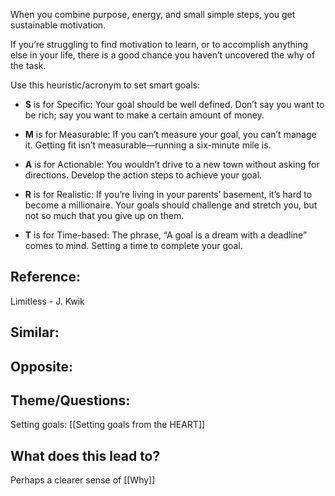 When you combine purpose, energy, and small simple steps, you get sustainable motivation.

If you’re struggling to find motivation to learn, or to accomplish anything else in your life, there is a good chance you haven’t uncovered the why of the task. 

Use this heuristic/acronym to set smart goals:

- **S** is for Specific: Your goal should be well defined. Don’t say you want to be rich; say you want to make a certain amount of money. 

- **M** is for Measurable: If you can’t measure your goal, you can’t manage it. Getting fit isn’t measurable—running a six-minute mile is. 

- **A** is for Actionable: You wouldn’t drive to a new town without asking for directions. Develop the action steps to achieve your goal.

- **R** is for Realistic: If you’re living in your parents’ basement, it’s hard to become a millionaire. Your goals should challenge and stretch you, but not so much that you give up on them.

- **T** is for Time-based: The phrase, “A goal is a dream with a deadline” comes to mind. Setting a time to complete your goal.

## Reference:
Limitless - J. Kwik

## Similar:


## Opposite:

## Theme/Questions:
Setting goals: [[Setting goals from the HEART]]

## What does this lead to?
Perhaps a clearer sense of [[Why]]